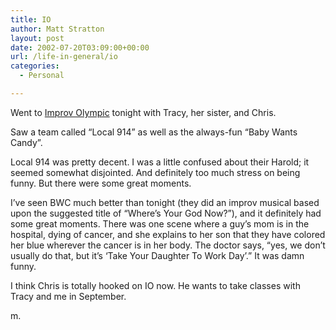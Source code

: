 ```yaml
---
title: IO
author: Matt Stratton
layout: post
date: 2002-07-20T03:09:00+00:00
url: /life-in-general/io
categories:
  - Personal

---
```

Went to [Improv Olympic][1] tonight with Tracy, her sister, and Chris.

Saw a team called &#8220;Local 914&#8221; as well as the always-fun &#8220;Baby Wants Candy&#8221;.

Local 914 was pretty decent. I was a little confused about their Harold; it seemed somewhat disjointed. And definitely too much stress on being funny. But there were some great moments.

I&#8217;ve seen BWC much better than tonight (they did an improv musical based upon the suggested title of &#8220;Where&#8217;s Your God Now?&#8221;), and it definitely had some great moments. There was one scene where a guy&#8217;s mom is in the hospital, dying of cancer, and she explains to her son that they have colored her blue wherever the cancer is in her body. The doctor says, &#8220;yes, we don&#8217;t usually do that, but it&#8217;s &#8216;Take Your Daughter To Work Day&#8217;.&#8221; It was damn funny.

I think Chris is totally hooked on IO now. He wants to take classes with Tracy and me in September.

m.

 [1]: http://www.improvolympic.com